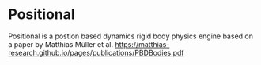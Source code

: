 # Positional
Positional is a postion based dynamics rigid body physics engine based on a paper by Matthias Müller et al. https://matthias-research.github.io/pages/publications/PBDBodies.pdf